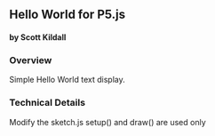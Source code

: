 ## Hello World for P5.js
#### by Scott Kildall



### Overview
Simple Hello World text display.


### Technical Details

Modify the sketch.js setup() and draw() are used only